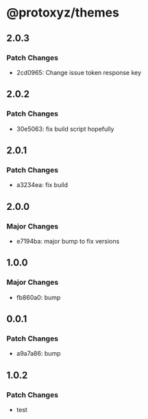 # @protoxyz/themes

## 2.0.3

### Patch Changes

-   2cd0965: Change issue token response key

## 2.0.2

### Patch Changes

-   30e5063: fix build script hopefully

## 2.0.1

### Patch Changes

-   a3234ea: fix build

## 2.0.0

### Major Changes

-   e7194ba: major bump to fix versions

## 1.0.0

### Major Changes

-   fb860a0: bump

## 0.0.1

### Patch Changes

-   a9a7a86: bump

## 1.0.2

### Patch Changes

-   test
